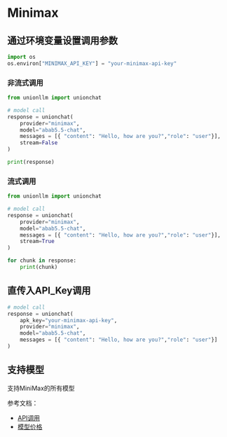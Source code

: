 # Minimax

## 通过环境变量设置调用参数

```python
import os 
os.environ["MINIMAX_API_KEY"] = "your-minimax-api-key"
```

### 非流式调用

```python
from unionllm import unionchat

# model call
response = unionchat(
    provider="minimax",
    model="abab5.5-chat", 
    messages = [{ "content": "Hello, how are you?","role": "user"}],
    stream=False
)

print(response)
```

### 流式调用

```python
from unionllm import unionchat

# model call
response = unionchat(
    provider="minimax",
    model="abab5.5-chat", 
    messages = [{ "content": "Hello, how are you?","role": "user"}],
    stream=True
)

for chunk in response:
    print(chunk)
```

## 直传入API_Key调用

```python
# model call
response = unionchat(
    apk_key="your-minimax-api-key",
    provider="minimax",
    model="abab5.5-chat", 
    messages = [{ "content": "Hello, how are you?","role": "user"}]
)
```

## 支持模型
支持MiniMax的所有模型

参考文档：
- [API调用](https://www.minimaxi.com/document/guides/example)
- [模型价格](https://www.minimaxi.com/document/price)
```